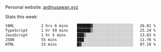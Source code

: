 Personal website: [ardinusawan.xyz](https://ardinusawan.xyz)

Stats this week:
<!--START_SECTION:waka-->

```txt
YAML            2 hrs 6 mins    ██████▓░░░░░░░░░░░░░░░░░░   26.81 %
TypeScript      1 hr 59 mins    ██████▒░░░░░░░░░░░░░░░░░░   25.24 %
JavaScript      1 hr 5 mins     ███▒░░░░░░░░░░░░░░░░░░░░░   13.83 %
JSON            55 mins         ███░░░░░░░░░░░░░░░░░░░░░░   11.76 %
HTML            33 mins         █▓░░░░░░░░░░░░░░░░░░░░░░░   07.18 %
```

<!--END_SECTION:waka-->
